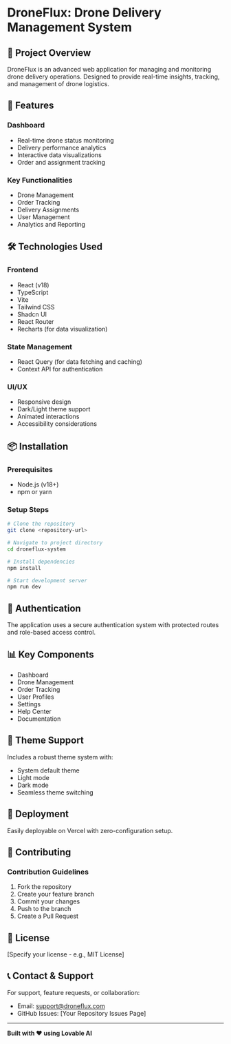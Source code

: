 
# DroneFlux: Drone Delivery Management System

## 🚁 Project Overview

DroneFlux is an advanced web application for managing and monitoring drone delivery operations. Designed to provide real-time insights, tracking, and management of drone logistics.

## 🌟 Features

### Dashboard
- Real-time drone status monitoring
- Delivery performance analytics
- Interactive data visualizations
- Order and assignment tracking

### Key Functionalities
- Drone Management
- Order Tracking
- Delivery Assignments
- User Management
- Analytics and Reporting

## 🛠 Technologies Used

### Frontend
- React (v18)
- TypeScript
- Vite
- Tailwind CSS
- Shadcn UI
- React Router
- Recharts (for data visualization)

### State Management
- React Query (for data fetching and caching)
- Context API for authentication

### UI/UX
- Responsive design
- Dark/Light theme support
- Animated interactions
- Accessibility considerations

## 📦 Installation

### Prerequisites
- Node.js (v18+)
- npm or yarn

### Setup Steps
```bash
# Clone the repository
git clone <repository-url>

# Navigate to project directory
cd droneflux-system

# Install dependencies
npm install

# Start development server
npm run dev
```

## 🔐 Authentication

The application uses a secure authentication system with protected routes and role-based access control.

## 📊 Key Components

- Dashboard
- Drone Management
- Order Tracking
- User Profiles
- Settings
- Help Center
- Documentation

## 🌈 Theme Support

Includes a robust theme system with:
- System default theme
- Light mode
- Dark mode
- Seamless theme switching

## 🚀 Deployment

Easily deployable on Vercel with zero-configuration setup.

## 🤝 Contributing

### Contribution Guidelines
1. Fork the repository
2. Create your feature branch
3. Commit your changes
4. Push to the branch
5. Create a Pull Request

## 📝 License

[Specify your license - e.g., MIT License]

## 📞 Contact & Support

For support, feature requests, or collaboration:
- Email: support@droneflux.com
- GitHub Issues: [Your Repository Issues Page]

---

**Built with ❤️ using Lovable AI**

